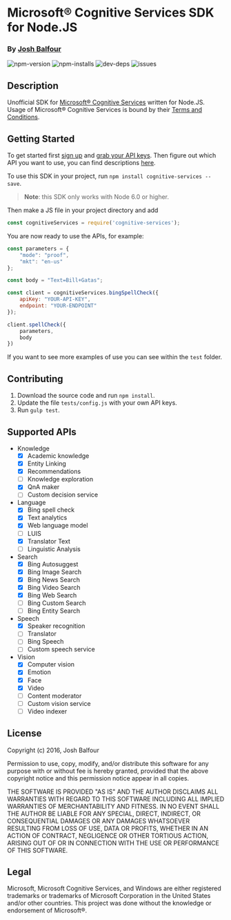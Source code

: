 # Microsoft® Cognitive Services SDK for Node.JS
### By [Josh Balfour](https://joshbalfour.co.uk)

![npm-version](https://img.shields.io/npm/v/cognitive-services.svg)
![npm-installs](https://img.shields.io/npm/dw/cognitive-services.svg)
![dev-deps](https://david-dm.org/joshbalfour/node-cognitive-services.svg)
![issues](https://img.shields.io/github/issues/joshbalfour/node-cognitive-services.svg)

## Description

Unofficial SDK for [Microsoft® Cognitive Services](https://www.microsoft.com/cognitive-services) written for Node.JS.
	Usage of Microsoft® Cognitive Services is bound by their [Terms and Conditions](http://research.microsoft.com/en-us/um/legal/CognitiveServicesTerms20160628.htm).
	
## Getting Started

To get started first [sign up](https://www.microsoft.com/cognitive-services/en-us/sign-up) and [grab your API keys](https://www.microsoft.com/cognitive-services/en-US/subscriptions).
Then figure out which API you want to use, you can find descriptions [here](https://www.microsoft.com/cognitive-services/en-us/apis).

To use this SDK in your project, run `npm install cognitive-services --save`. 

> **Note**: this SDK only works with Node 6.0 or higher.

Then make a JS file in your project directory and add 

```javascript
const cognitiveServices = require('cognitive-services');
```

You are now ready to use the APIs, for example:

```javascript
const parameters = {
    "mode": "proof",
    "mkt": "en-us"
};

const body = "Text=Bill+Gatas";

const client = cognitiveServices.bingSpellCheck({
    apiKey: "YOUR-API-KEY",
    endpoint: "YOUR-ENDPOINT"
});

client.spellCheck({
    parameters,
    body
})
```

If you want to see more examples of use you can see within the `test` folder.

## Contributing

1. Download the source code and run `npm install`.
1. Update the file `tests/config.js` with your own API keys.
1. Run `gulp test`.

## Supported APIs

- Knowledge
    - [x] Academic knowledge
    - [x] Entity Linking
    - [x] Recommendations
    - [ ] Knowledge exploration
    - [x] QnA maker
    - [ ] Custom decision service
- Language
    - [x] Bing spell check
    - [x] Text analytics
    - [x] Web language model
    - [ ] LUIS
    - [x] Translator Text
    - [ ] Linguistic Analysis
- Search
    - [x] Bing Autosuggest
    - [x] Bing Image Search
    - [x] Bing News Search
    - [x] Bing Video Search
    - [x] Bing Web Search
    - [ ] Bing Custom Search
    - [ ] Bing Entity Search
- Speech
    - [x] Speaker recognition
    - [ ] Translator
    - [ ] Bing Speech
    - [ ] Custom speech service
- Vision
    - [x] Computer vision
    - [x] Emotion
    - [x] Face
    - [x] Video
    - [ ] Content moderator
    - [ ] Custom vision service
    - [ ] Video indexer

## License


Copyright (c) 2016, Josh Balfour

Permission to use, copy, modify, and/or distribute this software for any purpose
with or without fee is hereby granted, provided that the above copyright notice
and this permission notice appear in all copies.

THE SOFTWARE IS PROVIDED "AS IS" AND THE AUTHOR DISCLAIMS ALL WARRANTIES WITH
REGARD TO THIS SOFTWARE INCLUDING ALL IMPLIED WARRANTIES OF MERCHANTABILITY AND
FITNESS. IN NO EVENT SHALL THE AUTHOR BE LIABLE FOR ANY SPECIAL, DIRECT,
INDIRECT, OR CONSEQUENTIAL DAMAGES OR ANY DAMAGES WHATSOEVER RESULTING FROM LOSS
OF USE, DATA OR PROFITS, WHETHER IN AN ACTION OF CONTRACT, NEGLIGENCE OR OTHER
TORTIOUS ACTION, ARISING OUT OF OR IN CONNECTION WITH THE USE OR PERFORMANCE OF
THIS SOFTWARE.


## Legal


Microsoft, Microsoft Cognitive Services, and Windows are either registered trademarks or trademarks of Microsoft Corporation in the United States and/or other countries.
This project was done without the knowledge or endorsement of Microsoft®.
	
